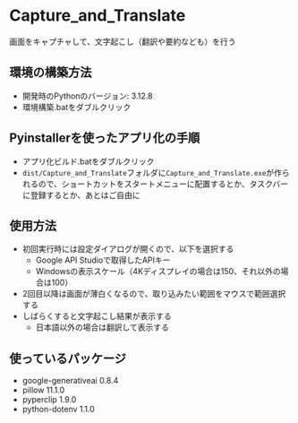 # Capture_and_Translate
画面をキャプチャして、文字起こし（翻訳や要約なども）を行う
## 環境の構築方法
- 開発時のPythonのバージョン: 3.12.8
- 環境構築.batをダブルクリック
## Pyinstallerを使ったアプリ化の手順
- アプリ化ビルド.batをダブルクリック
- `dist/Capture_and_Translate`フォルダに`Capture_and_Translate.exe`が作られるので、ショートカットをスタートメニューに配置するとか、タスクバーに登録するとか、あとはご自由に
## 使用方法
- 初回実行時には設定ダイアログが開くので、以下を選択する
    - Google API Studioで取得したAPIキー
    - Windowsの表示スケール（4Kディスプレイの場合は150、それ以外の場合は100）
- 2回目以降は画面が薄白くなるので、取り込みたい範囲をマウスで範囲選択する
- しばらくすると文字起こし結果が表示する
    - 日本語以外の場合は翻訳して表示する
## 使っているパッケージ
- google-generativeai 0.8.4
- pillow 11.1.0
- pyperclip 1.9.0
- python-dotenv 1.1.0